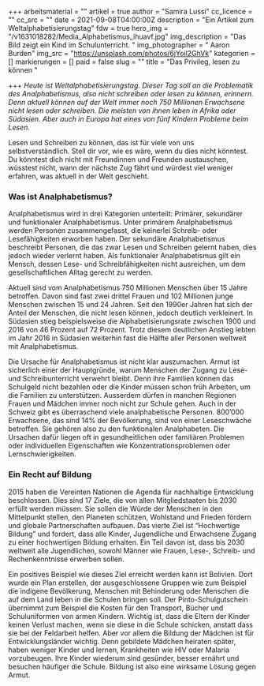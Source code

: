 +++
arbeitsmaterial = ""
artikel = true
author = "Samira Lussi"
cc_licence = ""
cc_src = ""
date = 2021-09-08T04:00:00Z
description = "Ein Artikel zum Weltalphabetisierungstag"
fdw = true
hero_img = "/v1631018282/Media_Alphabetismus_ihuavf.jpg"
img_description = "Das Bild zeigt ein Kind im Schulunterricht. "
img_photographer = " Aaron Burden"
img_src = "https://unsplash.com/photos/6jYoil2GhVk"
kategorien = []
markierungen = []
paid = false
slug = ""
title = "Das Privileg, lesen zu können "

+++
_Heute ist Weltalphabetisierungstag. Dieser Tag soll an die Problematik des Analphabetismus, also nicht schreiben oder lesen zu können, erinnern. Denn aktuell können auf der Welt immer noch 750 Millionen Erwachsene nicht lesen oder schreiben. Die meisten von ihnen leben in Afrika oder Südasien. Aber auch in Europa hat eines von fünf Kindern Probleme beim Lesen._

Lesen und Schreiben zu können, das ist für viele von uns selbstverständlich. Stell dir vor, wie es wäre, wenn du dies nicht könntest. Du könntest dich nicht mit Freundinnen und Freunden austauschen, wüsstest nicht, wann der nächste Zug fährt und würdest viel weniger erfahren, was aktuell in der Welt geschieht.

### Was ist Analphabetismus?

Analphabetismus wird in drei Kategorien unterteilt: Primärer, sekundärer und funktionaler Analphabetismus. Unter primärem Analphabetismus werden Personen zusammengefasst, die keinerlei Schreib- oder Lesefähigkeiten erworben haben. Der sekundäre Analphabetismus beschreibt Personen, die das zwar Lesen und Schreiben gelernt haben, dies jedoch wieder verlernt haben. Als funktionaler Analphabetismus gilt ein Mensch, dessen Lese- und Schreibfähigkeiten nicht ausreichen, um dem gesellschaftlichen Alltag gerecht zu werden.

Aktuell sind vom Analphabetismus 750 Millionen Menschen über 15 Jahre betroffen. Davon sind fast zwei drittel Frauen und 102 Millionen junge Menschen zwischen 15 und 24 Jahren. Seit den 1990er Jahren hat sich der Anteil der Menschen, die nicht lesen können, jedoch deutlich verkleinert. In Südasien stieg beispielsweise die Alphabetisierungsrate zwischen 1900 und 2016 von 46 Prozent auf 72 Prozent. Trotz diesem deutlichen Anstieg lebten im Jahr 2016 in Südasien weiterhin fast die Hälfte aller Personen weltweit mit Analphabetismus.

Die Ursache für Analphabetismus ist nicht klar auszumachen. Armut ist sicherlich einer der Hauptgründe, warum Menschen der Zugang zu Lese- und Schreibunterricht verwehrt bleibt. Denn ihre Familien können das Schulgeld nicht bezahlen oder die Kinder müssen schon früh Arbeiten, um die Familien zu unterstützen. Ausserdem dürfen in manchen Regionen Frauen und Mädchen immer noch nicht zur Schule gehen. Auch in der Schweiz gibt es überraschend viele analphabetische Personen. 800’000 Erwachsene, das sind 14% der Bevölkerung, sind von einer Leseschwäche betroffen. Sie gehören also zu den funktionalen Analphabeten. Die Ursachen dafür liegen oft in gesundheitlichen oder familiären Problemen oder individuellen Eigenschaften wie Konzentrationsproblemen oder Lernschwierigkeiten.

### Ein Recht auf Bildung

2015 haben die Vereinten Nationen die Agenda für nachhaltige Entwicklung beschlossen. Dies sind 17 Ziele, die von allen Mitgliedstaaten bis 2030 erfüllt werden müssen. Sie sollen die Würde der Menschen in den Mittelpunkt stellen, den Planeten schützen, Wohlstand und Frieden fördern und globale Partnerschaften aufbauen. Das vierte Ziel ist “Hochwertige Bildung” und fordert, dass alle Kinder, Jugendliche und Erwachsene Zugang zu einer hochwertigen Bildung erhalten. Ein Teil davon ist, dass bis 2030 weltweit alle Jugendlichen, sowohl Männer wie Frauen, Lese-, Schreib- und Rechenkenntnisse erwerben sollen.

Ein positives Beispiel wie dieses Ziel erreicht werden kann ist Bolivien. Dort wurde ein Plan erstellen, der ausgeschlossene Gruppen wie zum Beispiel die indigene Bevölkerung, Menschen mit Behinderung oder Menschen die auf dem Land leben in die Schulen bringen soll. Der Pinto-Schulgutschein übernimmt zum Beispiel die Kosten für den Transport, Bücher und Schuluniformen von armen Kindern. Wichtig ist, dass die Eltern der Kinder keinen Verlust machen, wenn sie diese in die Schule schicken, anstatt dass sie bei der Feldarbeit helfen. Aber vor allem die Bildung der Mädchen ist für Entwicklungsländer wichtig. Denn gebildete Mädchen heiraten später, haben weniger Kinder und lernen, Krankheiten wie HIV oder Malaria vorzubeugen. Ihre Kinder wiederum sind gesünder, besser ernährt und besuchen häufiger die Schule. Bildung ist also eine wirksame Lösung gegen Armut.